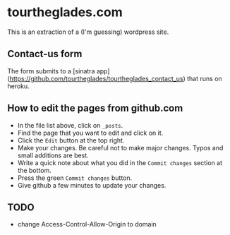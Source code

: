 tourtheglades.com
=================

This is an extraction of a (I'm guessing) wordpress site.

## Contact-us form

The form submits to a [sinatra app] (https://github.com/tourtheglades/tourtheglades_contact_us) that runs on heroku.

## How to edit the pages from github.com

* In the file list above, click on `_posts`.
* Find the page that you want to edit and click on it.
* Click the `Edit` button at the top right.
* Make your changes. Be careful not to make major changes. Typos and small additions are best.
* Write a quick note about what you did in the `Commit changes` section at the bottom.
* Press the green `Commit changes` button.
* Give github a few minutes to update your changes.

## TODO

* change Access-Control-Allow-Origin to domain
